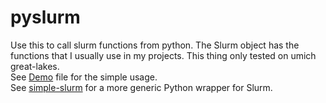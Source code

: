 # pyslurm

Use this to call slurm functions from python. The Slurm object has the functions that I usually use in my projects. This thing only tested on umich great-lakes. <br>
See [Demo](Demo.ipynb) file for the simple usage. <br>
See [simple-slurm](https://pypi.org/project/simple-slurm/) for a more generic Python wrapper for Slurm.  
